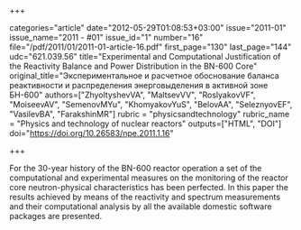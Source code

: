 +++

categories="article"
date="2012-05-29T01:08:53+03:00"
issue="2011-01"
issue_name="2011 - #01"
issue_id="1"
number="16"
file="/pdf/2011/01/2011-01-article-16.pdf"
first_page="130"
last_page="144"
udc="621.039.56"
title="Experimental and Computational Justification of the Reactivity Balance and Power Distribution in the BN-600 Core"
original_title="Экспериментальное и расчетное обоснование баланса реактивности и распределения энерговыделения в активной зоне БН-600"
authors=["ZhyoltyshevVA", "MaltsevVV", "RoslyakovVF", "MoiseevAV", "SemenovMYu", "KhomyakovYuS", "BelovAA", "SeleznyovEF", "VasilevBA", "FarakshinMR"]
rubric = "physicsandtechnology"
rubric_name = "Physics and technology of nuclear reactors"
outputs=["HTML", "DOI"]
doi="https://doi.org/10.26583/npe.2011.1.16"

+++

For the 30-year history of the BN-600 reactor operation a set of the computational and experimental measures on the monitoring of the reactor core neutron-physical characteristics has been perfected. In this paper the results achieved by means of the reactivity and spectrum measurements and their computational analysis by all the available domestic software packages are presented.